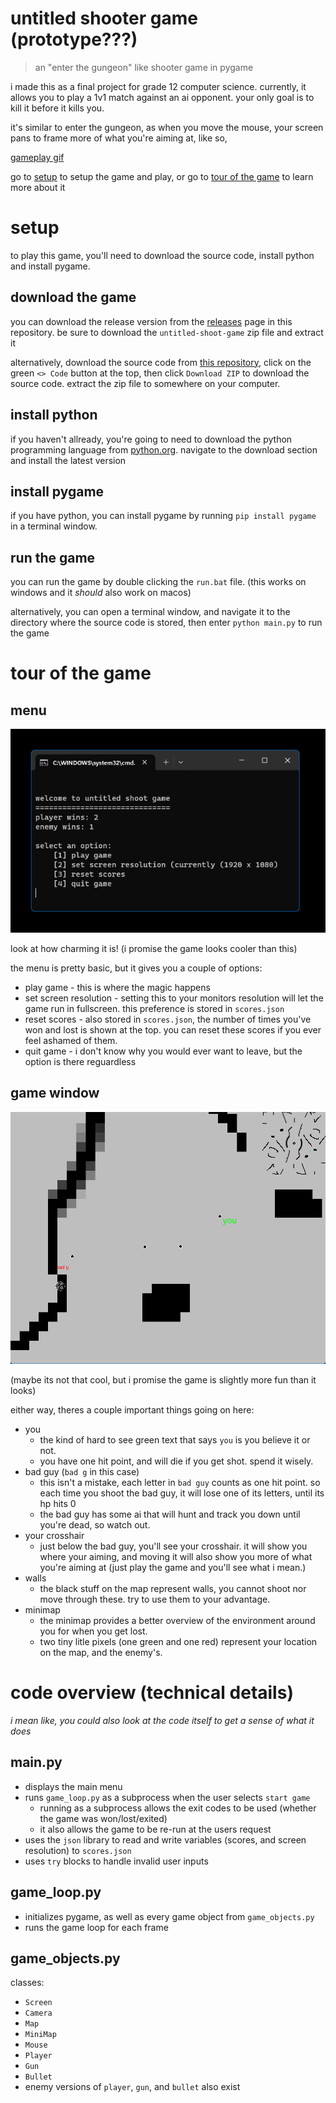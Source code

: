 # untitled shooter game (prototype???)
> an "enter the gungeon" like shooter game in pygame

i made this as a final project for grade 12 computer science. currently, it allows you to play a 1v1 match against an ai opponent. your only goal is to kill it before it kills you.

it's similar to enter the gungeon, as when you move the mouse, your screen pans to frame more of what you're aiming at, like so,

[gameplay gif](./readme%20assets/gameplay.gif)

go to [setup](#setup) to setup the game and play, or go to [tour of the game](#tour-of-the-game) to learn more about it

# setup
to play this game, you'll need to download the source code, install python and install pygame.

## download the game
you can download the release version from the [releases](https://github.com/kaitwillows/cs30fp/releases) page in this repository. be sure to download the `untitled-shoot-game` zip file and extract it

alternatively, download the source code from [this repository](https://github.com/kaitwillows/cs30fp), click on the green `<> Code` button at the top, then click `Download ZIP` to download the source code. extract the zip file to somewhere on your computer.

## install python
if you haven't allready, you're going to need to download the python programming language from [python.org](https://www.python.org/downloads/). navigate to the download section and install the latest version

## install pygame
if you have python, you can install pygame by running `pip install pygame` in a terminal window. 

## run the game
you can run the game by double clicking the `run.bat` file. (this works on windows and it *should* also work on macos)

alternatively, you can open a terminal window, and navigate it to the directory where the source code is stored, then enter `python main.py` to run the game


# tour of the game

## menu
![text-based menu options](./readme%20assets/menu.png)

look at how charming it is! (i promise the game looks cooler than this)

the menu is pretty basic, but it gives you a couple of options:
- play game - this is where the magic happens
- set screen resolution - setting this to your monitors resolution will let the game run in fullscreen. this preference is stored in `scores.json`
- reset scores - also stored in `scores.json`, the number of times you've won and lost is shown at the top. you can reset these scores if you ever feel ashamed of them.
- quit game - i don't know why you would ever want to leave, but the option is there reguardless

## game window
![game window](./readme%20assets/game%20window.png)

(maybe its not that cool, but i promise the game is slightly more fun than it looks)

either way, theres a couple important things going on here:
- you
    - the kind of hard to see green text that says `you` is you believe it or not.
    - you have one hit point, and will die if you get shot. spend it wisely.
- bad guy (`bad g` in this case)
    - this isn't a mistake, each letter in `bad guy` counts as one hit point. so each time you shoot the bad guy, it will lose one of its letters, until its hp hits 0
    - the bad guy has some ai that will hunt and track you down until you're dead, so watch out.
- your crosshair
    - just below the bad guy, you'll see your crosshair. it will show you where your aiming, and moving it will also show you more of what you're aiming at (just play the game and you'll see what i mean.)
- walls
    - the black stuff on the map represent walls, you cannot shoot nor move through these. try to use them to your advantage.
- minimap
    - the minimap provides a better overview of the environment around you for when you get lost.
    - two tiny litle pixels (one green and one red) represent your location on the map, and the enemy's.


# code overview (technical details)
*i mean like, you could also look at the code itself to get a sense of what it does*

## main.py
- displays the main menu
- runs `game_loop.py` as a subprocess when the user selects `start game`
    - running as a subprocess allows the exit codes to be used (whether the game was won/lost/exited) 
    - it also allows the game to be re-run at the users request
- uses the `json` library to read and write variables (scores, and screen resolution) to `scores.json`
- uses `try` blocks to handle invalid user inputs

## game_loop.py
- initializes pygame, as well as every game object from `game_objects.py`
- runs the game loop for each frame

## game_objects.py
classes:
- `Screen`
- `Camera`
- `Map`
- `MiniMap`
- `Mouse`
- `Player`
- `Gun`
- `Bullet`
- enemy versions of `player`, `gun`, and `bullet` also exist
